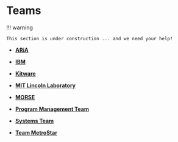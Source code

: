 # Teams

!!! warning

    This section is under construction ... and we need your help!

<div class="grid cards" markdown>

-   [**ARiA**](aria.md)

-   [**IBM**](ibm.md)

-   [**Kitware**](kitware.md)

-   [**MIT Lincoln Laboratory**](mitll.md)

-   [**MORSE**](morse.md)

-   [**Program Management Team**](pm.md)

-   [**Systems Team**](systems.md)

-   [**Team MetroStar**](msqs.md)

</div>
